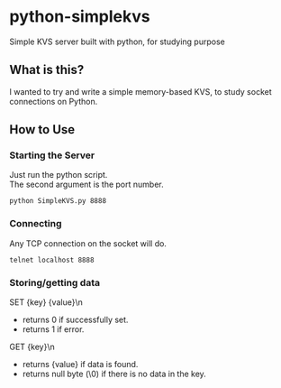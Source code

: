 # python-simplekvs
Simple KVS server built with python, for studying purpose

## What is this?
I wanted to try and write a simple memory-based KVS, to study socket connections on Python. 

## How to Use

### Starting the Server

Just run the python script.  
The second argument is the port number.  

```
python SimpleKVS.py 8888
```

### Connecting 

Any TCP connection on the socket will do. 

```
telnet localhost 8888
```

### Storing/getting data

SET {key} {value}\n
 * returns 0 if successfully set.  
 * returns 1 if error.  

GET {key}\n
 * returns {value} if data is found.  
 * returns null byte (\0) if there is no data in the key.  





